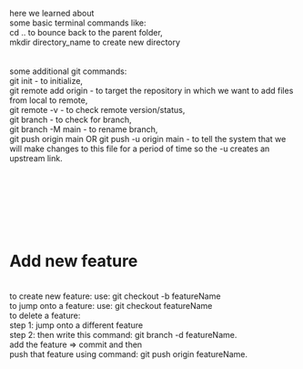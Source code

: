 here we learned about
<br>
some basic terminal commands like: 
<br>
cd .. to bounce back to the parent folder, 
<br>
mkdir directory_name to create new directory
<br>
<br><br>
some additional git commands: 
<br>
git init - to initialize, 
<br>
git remote add origin <link> - to target the repository in which we want to add files from local to remote, 
<br>
git remote -v - to check remote version/status, 
<br>
git branch - to check for branch, 
<br>
git branch -M main - to rename branch, 
<br>
git push origin main OR git push -u origin main - to tell the system that we will make changes to this file for a period of time so the -u creates an upstream link.

<br><br><br><br><br><br>
# Add new feature
<br>
to create new feature: use: git checkout -b featureName
<br>
to jump onto a feature: use: git checkout featureName
<br>
to delete a feature:
<br>
step 1:  jump onto a different feature
<br>
step 2: then write this command: git branch -d featureName.
<br>
add the feature => commit and then
<br>
push that feature using command: git push origin featureName.
<br>